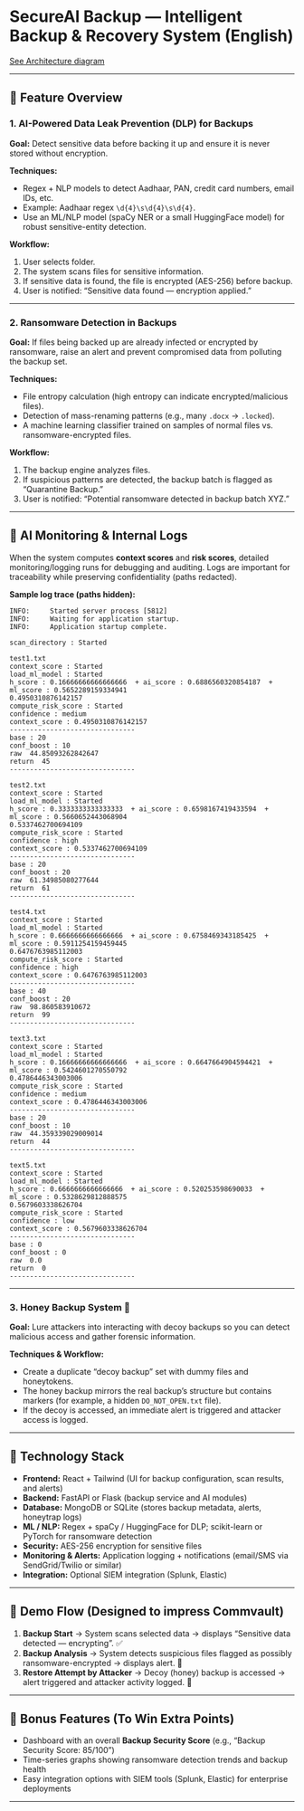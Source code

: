 # SecureAI Backup — Intelligent Backup & Recovery System (English)

[See Architecture diagram](https://drive.google.com/file/d/190P-AZAjZDAZOysfTAjr6varqcfhyqxR/view?usp=sharing)

---

## 🔹 Feature Overview

### 1. **AI-Powered Data Leak Prevention (DLP) for Backups**

**Goal:** Detect sensitive data before backing it up and ensure it is never stored without encryption.

**Techniques:**

* Regex + NLP models to detect Aadhaar, PAN, credit card numbers, email IDs, etc.
* Example: Aadhaar regex `\d{4}\s\d{4}\s\d{4}`.
* Use an ML/NLP model (spaCy NER or a small HuggingFace model) for robust sensitive-entity detection.

**Workflow:**

1. User selects folder.
2. The system scans files for sensitive information.
3. If sensitive data is found, the file is encrypted (AES-256) before backup.
4. User is notified: “Sensitive data found — encryption applied.”

---

### 2. **Ransomware Detection in Backups**

**Goal:** If files being backed up are already infected or encrypted by ransomware, raise an alert and prevent compromised data from polluting the backup set.

**Techniques:**

* File entropy calculation (high entropy can indicate encrypted/malicious files).
* Detection of mass-renaming patterns (e.g., many `.docx` → `.locked`).
* A machine learning classifier trained on samples of normal files vs. ransomware-encrypted files.

**Workflow:**

1. The backup engine analyzes files.
2. If suspicious patterns are detected, the backup batch is flagged as “Quarantine Backup.”
3. User is notified: “Potential ransomware detected in backup batch XYZ.”

---

## 🔹 AI Monitoring & Internal Logs

When the system computes **context scores** and **risk scores**, detailed monitoring/logging runs for debugging and auditing. Logs are important for traceability while preserving confidentiality (paths redacted).

**Sample log trace (paths hidden):**

```
INFO:     Started server process [5812]
INFO:     Waiting for application startup.
INFO:     Application startup complete.

scan_directory : Started

test1.txt
context_score : Started
load_ml_model : Started
h_score : 0.16666666666666666  + ai_score : 0.6886560320854187  + ml_score : 0.5652289159334941
0.4950310876142157
compute_risk_score : Started
confidence : medium
context_score : 0.4950310876142157
-------------------------------
base : 20
conf_boost : 10
raw  44.85093262842647
return  45
-------------------------------

test2.txt
context_score : Started
load_ml_model : Started
h_score : 0.3333333333333333  + ai_score : 0.6598167419433594  + ml_score : 0.5660652443068904
0.5337462700694109
compute_risk_score : Started
confidence : high
context_score : 0.5337462700694109
-------------------------------
base : 20
conf_boost : 20
raw  61.34985080277644
return  61
-------------------------------

test4.txt
context_score : Started
load_ml_model : Started
h_score : 0.6666666666666666  + ai_score : 0.6758469343185425  + ml_score : 0.5911254159459445
0.6476763985112003
compute_risk_score : Started
confidence : high
context_score : 0.6476763985112003
-------------------------------
base : 40
conf_boost : 20
raw  98.860583910672
return  99
-------------------------------

text3.txt
context_score : Started
load_ml_model : Started
h_score : 0.16666666666666666  + ai_score : 0.6647664904594421  + ml_score : 0.5424601270550792
0.4786446343003006
compute_risk_score : Started
confidence : medium
context_score : 0.4786446343003006
-------------------------------
base : 20
conf_boost : 10
raw  44.359339029009014
return  44
-------------------------------

text5.txt
context_score : Started
load_ml_model : Started
h_score : 0.6666666666666666  + ai_score : 0.520253598690033  + ml_score : 0.5328629812888575
0.5679603338626704
compute_risk_score : Started
confidence : low
context_score : 0.5679603338626704
-------------------------------
base : 0
conf_boost : 0
raw  0.0
return  0
-------------------------------
```

---

### 3. **Honey Backup System** 🐝

**Goal:** Lure attackers into interacting with decoy backups so you can detect malicious access and gather forensic information.

**Techniques & Workflow:**

* Create a duplicate “decoy backup” set with dummy files and honeytokens.
* The honey backup mirrors the real backup’s structure but contains markers (for example, a hidden `DO_NOT_OPEN.txt` file).
* If the decoy is accessed, an immediate alert is triggered and attacker access is logged.

---

## 🔹 Technology Stack

* **Frontend:** React + Tailwind (UI for backup configuration, scan results, and alerts)
* **Backend:** FastAPI or Flask (backup service and AI modules)
* **Database:** MongoDB or SQLite (stores backup metadata, alerts, honeytrap logs)
* **ML / NLP:** Regex + spaCy / HuggingFace for DLP; scikit-learn or PyTorch for ransomware detection
* **Security:** AES-256 encryption for sensitive files
* **Monitoring & Alerts:** Application logging + notifications (email/SMS via SendGrid/Twilio or similar)
* **Integration:** Optional SIEM integration (Splunk, Elastic)

---

## 🔹 Demo Flow (Designed to impress Commvault)

1. **Backup Start** → System scans selected data → displays “Sensitive data detected — encrypting”. ✅
2. **Backup Analysis** → System detects suspicious files flagged as possibly ransomware-encrypted → displays alert. 🚨
3. **Restore Attempt by Attacker** → Decoy (honey) backup is accessed → alert triggered and attacker activity logged. 🔔

---

## 🔹 Bonus Features (To Win Extra Points)

* Dashboard with an overall **Backup Security Score** (e.g., “Backup Security Score: 85/100”)
* Time-series graphs showing ransomware detection trends and backup health
* Easy integration options with SIEM tools (Splunk, Elastic) for enterprise deployments

---
